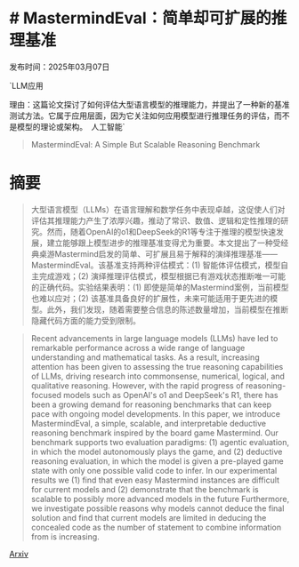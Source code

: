 # # MastermindEval：简单却可扩展的推理基准

发布时间：2025年03月07日

`LLM应用

理由：这篇论文探讨了如何评估大型语言模型的推理能力，并提出了一种新的基准测试方法。它属于应用层面，因为它关注如何应用模型进行推理任务的评估，而不是模型的理论或架构。` `人工智能`

> MastermindEval: A Simple But Scalable Reasoning Benchmark

# 摘要

> 大型语言模型（LLMs）在语言理解和数学任务中表现卓越，这促使人们对评估其推理能力产生了浓厚兴趣，推动了常识、数值、逻辑和定性推理的研究。然而，随着OpenAI的o1和DeepSeek的R1等专注于推理的模型快速发展，建立能够跟上模型进步的推理基准变得尤为重要。本文提出了一种受经典桌游Mastermind启发的简单、可扩展且易于解释的演绎推理基准——MastermindEval。该基准支持两种评估模式：(1) 智能体评估模式，模型自主完成游戏；(2) 演绎推理评估模式，模型根据已有游戏状态推断唯一可能的正确代码。实验结果表明：(1) 即使是简单的Mastermind案例，当前模型也难以应对；(2) 该基准具备良好的扩展性，未来可能适用于更先进的模型。此外，我们发现，随着需要整合信息的陈述数量增加，当前模型在推断隐藏代码方面的能力受到限制。

> Recent advancements in large language models (LLMs) have led to remarkable performance across a wide range of language understanding and mathematical tasks. As a result, increasing attention has been given to assessing the true reasoning capabilities of LLMs, driving research into commonsense, numerical, logical, and qualitative reasoning. However, with the rapid progress of reasoning-focused models such as OpenAI's o1 and DeepSeek's R1, there has been a growing demand for reasoning benchmarks that can keep pace with ongoing model developments. In this paper, we introduce MastermindEval, a simple, scalable, and interpretable deductive reasoning benchmark inspired by the board game Mastermind. Our benchmark supports two evaluation paradigms: (1) agentic evaluation, in which the model autonomously plays the game, and (2) deductive reasoning evaluation, in which the model is given a pre-played game state with only one possible valid code to infer. In our experimental results we (1) find that even easy Mastermind instances are difficult for current models and (2) demonstrate that the benchmark is scalable to possibly more advanced models in the future Furthermore, we investigate possible reasons why models cannot deduce the final solution and find that current models are limited in deducing the concealed code as the number of statement to combine information from is increasing.

[Arxiv](https://arxiv.org/abs/2503.05891)